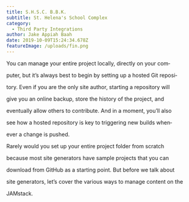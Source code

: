 ```yaml
---
title: S.H.S.C. B.B.K.
subtitle: St. Helena's School Complex
category:
  - Third Party Integrations
author: Jake Appiah Baah
date: 2019-10-09T15:24:34.678Z
featureImage: /uploads/fin.png
---
```

You can manage your entire project locally, directly on your com‐

puter, but it’s always best to begin by setting up a hosted Git reposi‐

tory. Even if you are the only site author, starting a repository will

give you an online backup, store the history of the project, and

eventually allow others to contribute. And in a moment, you’ll also

see how a hosted repository is key to triggering new builds when‐

ever a change is pushed.

Rarely would you set up your entire project folder from scratch

because most site generators have sample projects that you can

download from GitHub as a starting point. But before we talk about

site generators, let’s cover the various ways to manage content on the

JAMstack.
